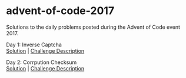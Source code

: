 # advent-of-code-2017
Solutions to the daily problems posted during the Advent of Code event 2017.

Day 1: Inverse Captcha<br>
<a href = "https://github.com/nkhi/advent-of-code-2017/blob/master/day1.py">Solution</a> | <a href = "https://adventofcode.com/2017/day/1"> Challenge Description</a>

Day 2: Corrpution Checksum<br>
<a href = "https://github.com/nkhi/advent-of-code-2017/blob/master/day2.py">Solution</a> | <a href = "https://adventofcode.com/2017/day/2"> Challenge Description</a>
